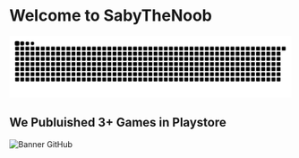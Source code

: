 # Welcome to SabyTheNoob
![Snake animation Contribution Graph](https://raw.githubusercontent.com/Anmol-Baranwal/Anmol-Baranwal/output/github-contribution-grid-snake-dark.svg)

## We Publuished 3+ Games in Playstore
![Banner GitHub](https://github.com/SabyTheNoob/SabyTheNoob/blob/main/Playstore_Banner.jpg)




